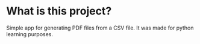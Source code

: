# What is this project?

Simple app for generating PDF files from a CSV file. It was made for python learning purposes.